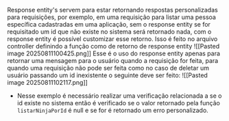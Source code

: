 Response entity's servem para estar retornando respostas personalizadas para requisições, por exemplo, em uma requisição para listar uma pessoa específica cadastradas em uma aplicação, sem o response entity se for requisitado um id que não existe no sistema será retornado nada, com o response entity é possível customizar esse retorno.
Isso é feito no arquivo controller definindo a função como de retorno de response entity 
![[Pasted image 20250811100425.png]]
Esse é o uso do response entity apenas para retornar uma mensagem para o usuário quando a requisição for feita, para quando uma requisição não pode ser feita como no caso de deletar um usuário passando um id inexistente o seguinte deve ser feito:
![[Pasted image 20250811102117.png]]
- Nesse exemplo é necessário realizar uma verificação relacionada a se o id existe no sistema então é verificado se o valor retornado pela função `listarNinjaPorId` é null e se for é retornado um erro personalizado.

